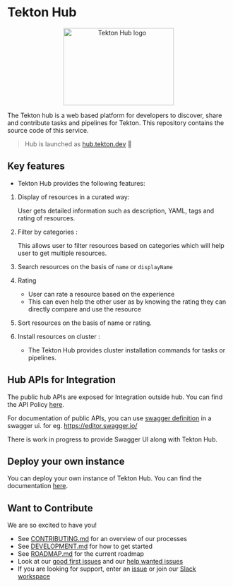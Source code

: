 # Tekton Hub 

<p align="center">
<img width="250" height="175" src="https://github.com/cdfoundation/artwork/blob/main/tekton/additional-artwork/tekton-hub/color/TektonHub_color.svg" alt="Tekton Hub logo"></img>
</p>

The Tekton hub is a web based platform for developers to discover,
share and contribute tasks and pipelines for Tekton. This repository
contains the source code of this service.

> Hub is launched as [hub.tekton.dev](https://hub.tekton.dev) :mega:

## Key features

* Tekton Hub provides the following features:

1. Display of resources in a curated way:

     User gets detailed information such as description, YAML, tags and rating of resources.

  2. Filter by  categories :

     This allows user to filter resources based on categories which will help user to get multiple resources.

  3. Search resources on the basis of `name` or `displayName`

  4. Rating

     - User can rate a resource based on the experience
     - This can even help the other user as by knowing the rating they can directly compare and use the resource

  5. Sort resources on the basis of name or rating.

  6. Install resources on cluster :
     - The Tekton Hub provides cluster installation commands for tasks or pipelines.
    
## Hub APIs for Integration

The public hub APIs are exposed for Integration outside hub. You can find the API Policy [here](docs/API_POLICY.md).

For documentation of public APIs, you can use [swagger definition][swagger-def] in a swagger ui. 
for eg. https://editor.swagger.io/

There is work in progress to provide Swagger UI along with Tekton Hub.

## Deploy your own instance

You can deploy your own instance of Tekton Hub. You can find the documentation [here](docs/DEPLOYMENT.md).

## Want to Contribute

We are so excited to have you!

- See [CONTRIBUTING.md](CONTRIBUTING.md) for an overview of our processes
- See [DEVELOPMENT.md](docs/DEVELOPMENT.md) for how to get started
- See [ROADMAP.md](ROADMAP.md) for the current roadmap
- Look at our
  [good first issues](https://github.com/tektoncd/hub/issues?q=is%3Aissue+is%3Aopen+label%3A%22good+first+issue%22)
  and our
  [help wanted issues](https://github.com/tektoncd/hub/issues?q=is%3Aissue+is%3Aopen+label%3A%22help+wanted%22)
- If you are looking for support, enter an [issue][issue] or join our [Slack workspace][slack]


[swagger-def]:https://raw.githubusercontent.com/tektoncd/hub/main/api/v1/gen/http/openapi3.yaml
[issue]:https://github.com/tektoncd/hub/issues/new
[slack]:https://github.com/tektoncd/community/blob/main/contact.md#slack